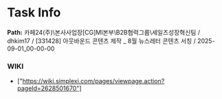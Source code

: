 # Task Info

**Path:** 카페24(주)\본사사업장\[CG]MI본부\B2B협력그룹\세일즈성장혁신팀 / dhkim17 / [331428] 아웃바운드 콘텐츠 제작 _ 8월 뉴스레터 콘텐츠 서칭 / 2025-09-01_00-00-00

### WIKI
- ["https://wiki.simplexi.com/pages/viewpage.action?pageId=2628501670"]

